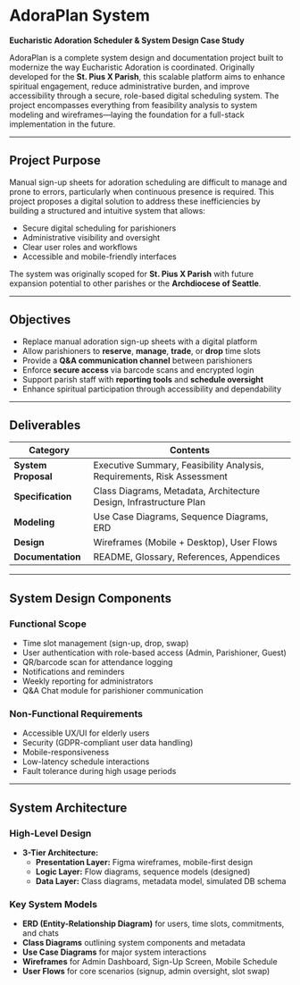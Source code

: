 # AdoraPlan System  
**Eucharistic Adoration Scheduler & System Design Case Study**

AdoraPlan is a complete system design and documentation project built to modernize the way Eucharistic Adoration is coordinated. Originally developed for the **St. Pius X Parish**, this scalable platform aims to enhance spiritual engagement, reduce administrative burden, and improve accessibility through a secure, role-based digital scheduling system. The project encompasses everything from feasibility analysis to system modeling and wireframes—laying the foundation for a full-stack implementation in the future.

---

## Project Purpose

Manual sign-up sheets for adoration scheduling are difficult to manage and prone to errors, particularly when continuous presence is required. This project proposes a digital solution to address these inefficiencies by building a structured and intuitive system that allows:

- Secure digital scheduling for parishioners  
- Administrative visibility and oversight  
- Clear user roles and workflows  
- Accessible and mobile-friendly interfaces

The system was originally scoped for **St. Pius X Parish** with future expansion potential to other parishes or the **Archdiocese of Seattle**.

---

## Objectives

- Replace manual adoration sign-up sheets with a digital platform  
- Allow parishioners to **reserve**, **manage**, **trade**, or **drop** time slots  
- Provide a **Q&A communication channel** between parishioners  
- Enforce **secure access** via barcode scans and encrypted login  
- Support parish staff with **reporting tools** and **schedule oversight**  
- Enhance spiritual participation through accessibility and dependability

---

## Deliverables

| Category             | Contents                                                                 |
|---------------------|--------------------------------------------------------------------------|
| **System Proposal** | Executive Summary, Feasibility Analysis, Requirements, Risk Assessment   |
| **Specification**   | Class Diagrams, Metadata, Architecture Design, Infrastructure Plan       |
| **Modeling**        | Use Case Diagrams, Sequence Diagrams, ERD                                |
| **Design**          | Wireframes (Mobile + Desktop), User Flows                                |
| **Documentation**   | README, Glossary, References, Appendices                                 |

---

## System Design Components

### Functional Scope

- Time slot management (sign-up, drop, swap)
- User authentication with role-based access (Admin, Parishioner, Guest)
- QR/barcode scan for attendance logging
- Notifications and reminders
- Weekly reporting for administrators
- Q&A Chat module for parishioner communication

### Non-Functional Requirements

- Accessible UX/UI for elderly users  
- Security (GDPR-compliant user data handling)  
- Mobile-responsiveness  
- Low-latency schedule interactions  
- Fault tolerance during high usage periods  

---

##  System Architecture

### High-Level Design

- **3-Tier Architecture:**
  - **Presentation Layer:** Figma wireframes, mobile-first design  
  - **Logic Layer:** Flow diagrams, sequence models (designed)  
  - **Data Layer:** Class diagrams, metadata model, simulated DB schema

### Key System Models

- **ERD (Entity-Relationship Diagram)** for users, time slots, commitments, and chats  
- **Class Diagrams** outlining system components and metadata  
- **Use Case Diagrams** for major system interactions  
- **Wireframes** for Admin Dashboard, Sign-Up Screen, Mobile Schedule  
- **User Flows** for core scenarios (signup, admin oversight, slot swap)
